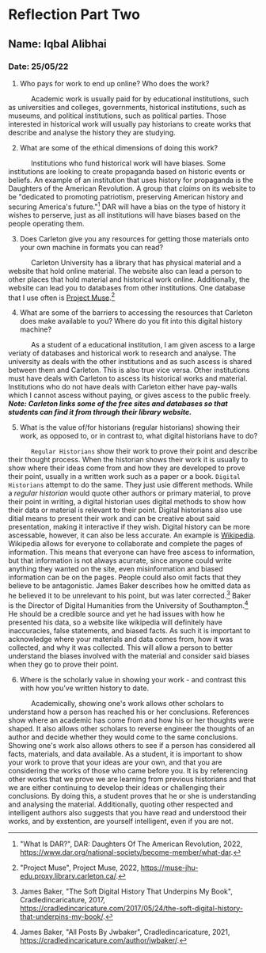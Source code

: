 # Reflection Part Two
## Name: Iqbal Alibhai
### Date: 25/05/22

1. Who pays for work to end up online? Who does the work?

&emsp;&emsp;&emsp; Academic work is usually paid for by educational institutions, such as universities and colleges, governments, historical institutions, such as museums, and political institutions, such as political parties. Those interested in historical work will usually pay historians to create works that describe and analyse the history they are studying.

2. What are some of the ethical dimensions of doing this work?

&emsp;&emsp;&emsp; Institutions who fund historical work will have biases. Some institutions are looking to create propaganda based on historic events or beliefs. An example of an institution that uses history for propaganda is the Daughters of the American Revolution. A group that *claims* on its website to be "dedicated to promoting patriotism, preserving American history and securing America's future."[^1] DAR will have a bias on the type of history it wishes to perserve, just as all institutions will have biases based on the people operating them.

3. Does Carleton give you any resources for getting those materials onto your own machine in formats you can read?

&emsp;&emsp;&emsp; Carleton University has a library that has physical material and a website that hold online material. The website also can lead a person to other places that hold material and historical work online. Additionally, the website can lead you to databases from other institutions. One database that I use often is [Project Muse](https://muse-jhu-edu.proxy.library.carleton.ca/ "Project Muse").[^2]

4. What are some of the barriers to accessing the resources that Carleton does make available to you? Where do you fit into this digital history machine?

&emsp;&emsp;&emsp; As a student of a educational institution, I am given ascess to a large veriaty of databases and historical work to research and analyse. The university as deals with the other institutions and as such ascess is shared between them and Carleton. This is also true vice versa. Other institutions must have deals with Carleton to ascess its historical works and material. Institutions who do not have deals with Carleton either have pay-walls which I cannot ascess without paying, or gives ascess to the public freely. ***Note: Carleton links some of the free sites and databases so that students can find it from through their library website.***

5. What is the value of/for historians (regular historians) showing their work, as opposed to, or in contrast to, what digital historians have to do?

&emsp;&emsp;&emsp; `Regular Historians` show their work to prove their point and describe their thought process. When the historian shows their work it is usually to show where their ideas come from and how they are developed to prove their point, usually in a written work such as a paper or a book. `Digital Historians` attempt to do the same. They just usie different methods. While a *regular historian* would quote other authors or primary material, to prove their point in writing, a digital historian uses digital methods to show how their data or material is relevant to their point. Digital historians also use ditial means to present their work and can be creative about said presentation, making it interactive if they wish. Digital history can be more ascessable, however, it can also be less accurate. An example is [Wikipedia](https://en.wikipedia.org/wiki/Main_Page "Wikipedia"). Wikipedia allows for everyone to collaborate and complete the pages of information. This means that everyone can have free ascess to information, but that information is not always acurrate, since anyone could write anything they wanted on the site, even misinformation and biased information can be on the pages. People could also omit facts that they believe to be antagonistic. James Baker describes how he omitted data as he believed it to be unrelevant to his point, but was later corrected.[^3] Baker is the Director of Digital Humanities from the University of Southampton.[^4] He should be a credible source and yet he had issues with how he presented his data, so a website like wikipedia will definitely have inaccuracies, false statements, and biased facts. As such it is important to acknowledge where your materials and data comes from, how it was collected, and why it was collected. This will allow a person to better understand the biases involved with the material and consider said biases when they go to prove their point. 

6. Where is the scholarly value in showing your work - and contrast this with how you’ve written history to date.

&emsp;&emsp;&emsp; Academically, showing one's work allows other scholars to understand how a person has reached his or her conclusions. References show where an academic has come from and how his or her thoughts were shaped. It also allows other scholars to reverse engineer the thoughts of an author and decide whether they would come to the same conclusions. Showing one's work also allows others to see if a person has considered all facts, materials, and data available. As a student, it is important to show your work to prove that your ideas are your own, and that you are considering the works of those who came before you. It is by referencing other works that we prove we are learning from previous historians and that we are either continuing to develop their ideas or challenging their conclusions. By doing this, a student proves that he or she is understanding and analysing the material. Additionally, quoting other respected and intelligent authors also suggests that you have read and understood their works, and by exstention, are yourself intelligent, even if you are not. 

 
[^1]: "What Is DAR?", DAR: Daughters Of The American Revolution, 2022, https://www.dar.org/national-society/become-member/what-dar.
[^2]: "Project Muse", Project Muse, 2022, https://muse-jhu-edu.proxy.library.carleton.ca/.
[^3]: James Baker, "The Soft Digital History That Underpins My Book", Cradledincaricature, 2017, https://cradledincaricature.com/2017/05/24/the-soft-digital-history-that-underpins-my-book/.
[^4]: James Baker, "All Posts By Jwbaker", Cradledincaricature, 2021, https://cradledincaricature.com/author/jwbaker/.
